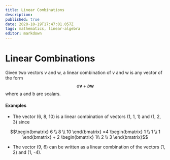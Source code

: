```yaml
---
title: Linear Combinations
description: 
published: true
date: 2020-10-19T17:47:01.057Z
tags: mathematics, linear-algebra
editor: markdown
---
```


# Linear Combinations
Given two vectors v and w, a linear combination of v and w is any vector of the form 
$$\textit{a}\textbf{v}+\textit{b}\textbf{w}$$ 
where a and b are scalars. 

#### Examples
* The vector (6, 8, 10) is a linear combination of vectors (1, 1, 1) and (1, 2, 3) since

$$\begin{bmatrix}
6 \\ 8 \\ 10
\end{bmatrix} =4 \begin{bmatrix}
1 \\ 1 \\ 1
\end{bmatrix} + 2 \begin{bmatrix}
1\\ 2 \\ 3
\end{bmatrix}$$

* The vector (9, 6) can be written as a linear combination of the vectors (1, 2) and (1, -4).
